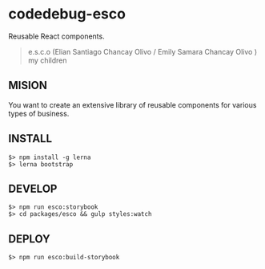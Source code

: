# codedebug-esco

Reusable React components.

> e.s.c.o (Elian Santiago Chancay Olivo / Emily Samara Chancay Olivo ) my children

## MISION

You want to create an extensive library of reusable components for various types of business.

## INSTALL

```
$> npm install -g lerna
$> lerna bootstrap
```

## DEVELOP

```
$> npm run esco:storybook
$> cd packages/esco && gulp styles:watch
```

## DEPLOY

```
$> npm run esco:build-storybook
```
